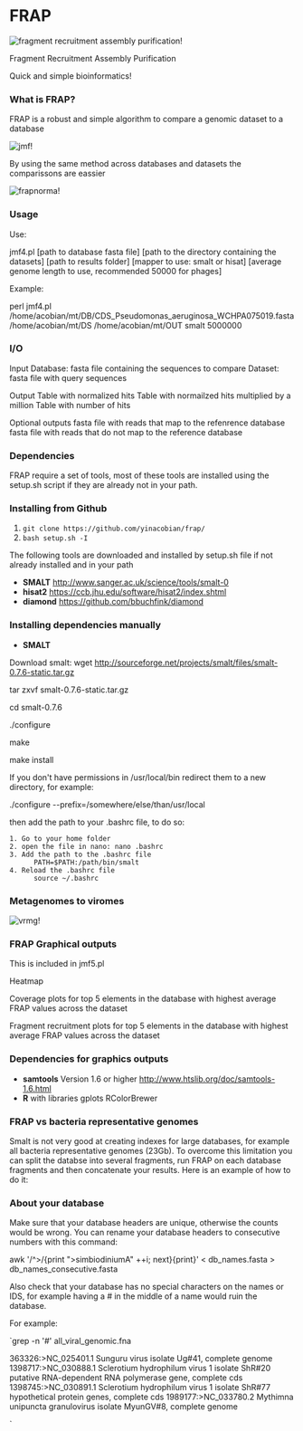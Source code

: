 # FRAP
![fragment recruitment assembly purification!](FRAP_pic.png)

Fragment Recruitment Assembly Purification 

Quick and simple bioinformatics!

### What is FRAP? ###

FRAP is a robust and simple algorithm to compare a genomic dataset to a database

![jmf!](jmf_pic.png)

By using the same method across databases and datasets the comparissons are eassier 

![frapnorma!](frap_normalization_pic.png)

### Usage ###

Use:

jmf4.pl [path to database fasta file] [path to the directory containing the datasets] [path to results folder] [mapper to use: smalt or hisat] [average genome length to use, recommended 50000 for phages]

Example: 

perl jmf4.pl /home/acobian/mt/DB/CDS_Pseudomonas_aeruginosa_WCHPA075019.fasta /home/acobian/mt/DS /home/acobian/mt/OUT smalt 5000000

### I/O ### 
Input 
Database: fasta file containing the sequences to compare
Dataset: fasta file with query sequences

Output
Table with normalized hits 
Table with normailzed hits multiplied by a million 
Table with number of hits

Optional outputs
fasta file with reads that map to the refenrence database
fasta file with reads that do not map to the reference database

### Dependencies ###

FRAP require a set of tools, most of these tools are installed using the setup.sh script if they are already not in your path.
  
### Installing <this software> from Github

1. `git clone https://github.com/yinacobian/frap/`
2. `bash setup.sh -I`
  
The following tools are downloaded and installed by setup.sh file if not already installed and in your path
* **SMALT** http://www.sanger.ac.uk/science/tools/smalt-0
* **hisat2** https://ccb.jhu.edu/software/hisat2/index.shtml
* **diamond** https://github.com/bbuchfink/diamond

### Installing <this software> dependencies manually
  
* **SMALT** 

Download smalt: wget http://sourceforge.net/projects/smalt/files/smalt-0.7.6-static.tar.gz

tar zxvf smalt-0.7.6-static.tar.gz

cd smalt-0.7.6

./configure

make

make install


If you don't have permissions in /usr/local/bin redirect them to a new directory, for example: 

./configure --prefix=/somewhere/else/than/usr/local 

then add the path to your .bashrc file, to do so:
    
    1. Go to your home folder
    2. open the file in nano: nano .bashrc
    3. Add the path to the .bashrc file 
          PATH=$PATH:/path/bin/smalt
    4. Reload the .bashrc file
          source ~/.bashrc


### Metagenomes to viromes ###

![vrmg!](vrmgfrap_pic.png)

### FRAP Graphical outputs ###

This is included in jmf5.pl 

Heatmap

Coverage plots for top 5 elements in the database with highest average FRAP values across the dataset 

Fragment recruitment plots for top 5 elements in the database with highest average FRAP values across the dataset

### Dependencies for graphics outputs ###

* **samtools** Version 1.6 or higher http://www.htslib.org/doc/samtools-1.6.html
* **R**	with libraries gplots RColorBrewer


### FRAP vs bacteria representative genomes ###

Smalt is not very good at creating indexes for large databases, for example all bacteria representative genomes (23Gb). To overcome this limitation you can split the databse into several fragments, run FRAP on each database fragments and then concatenate your results. Here is an example of how to do it: 

### About your database ###

Make sure that your database headers are unique, otherwise the counts would be wrong.
You can rename your database headers to consecutive numbers with this command:

awk '/^>/{print ">simbiodiniumA" ++i; next}{print}' < db_names.fasta > db_names_consecutive.fasta

Also check that your database has no special characters on the names or IDS, for example having a # in the middle of a name would ruin the database. 

For example: 

`grep -n '#' all_viral_genomic.fna

363326:>NC_025401.1 Sunguru virus isolate Ug#41, complete genome
1398717:>NC_030888.1 Sclerotium hydrophilum virus 1 isolate ShR#20 putative RNA-dependent RNA polymerase gene, complete cds
1398745:>NC_030891.1 Sclerotium hydrophilum virus 1 isolate ShR#77 hypothetical protein genes, complete cds
1989177:>NC_033780.2 Mythimna unipuncta granulovirus isolate MyunGV#8, complete genome
 
`

